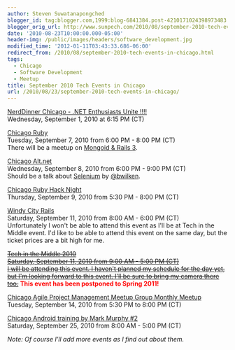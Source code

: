 ```yaml
---
author: Steven Suwatanapongched
blogger_id: tag:blogger.com,1999:blog-6841384.post-4210171024398973483
blogger_orig_url: http://www.sunpech.com/2010/08/september-2010-tech-events-in-chicago.html
date: '2010-08-23T10:00:00.000-05:00'
header-img: /public/images/headers/software_development.jpg
modified_time: '2012-01-11T03:43:33.686-06:00'
redirect_from: /2010/08/september-2010-tech-events-in-chicago.html
tags:
  - Chicago
  - Software Development
  - Meetup
title: September 2010 Tech Events in Chicago
url: /2010/08/23/september-2010-tech-events-in-chicago/
---
```



<a href="http://www.nerddinner.com/2850">NerdDinner Chicago - .NET Enthusiasts Unite !!!!</a><br />
Wednesday, September 1, 2010 at 6:15 PM (CT)

<a href="http://chicagoruby.org/">Chicago Ruby</a><br />
Tuesday, September 7, 2010 from 6:00 PM - 8:00 PM (CT)<br />
There will be a meetup on <a href="http://www.meetup.com/ChicagoRuby/calendar/13617875/">Mongoid &amp; Rails 3</a>.

<a href="http://chicagoalt.net/Home">Chicago Alt.net</a><br />
Wednesday, September 8, 2010 from 6:00 PM - 9:00 PM (CT)<br />
Should be a talk about <a href="http://seleniumhq.org/">Selenium</a> by <a href="http://twitter.com/bwilken">@bwilken</a>.

<a href="http://www.meetup.com/ChicagoRuby/calendar/13432737/">Chicago Ruby Hack Night</a><br />
Thursday, September 9, 2010 from 5:30 PM - 8:00 PM (CT)

<a href="http://windycityrails.org/">Windy City Rails</a><br />
Saturday, September 11, 2010 from 8:00 AM - 6:00 PM (CT)<br />
Unfortunately I won't be able to attend this event as I'll be at Tech in the Middle event.  I'd like to be able to attend this event on the same day, but the ticket prices are a bit high for me.

<a href="http://techinthemiddle.com/"><s>Tech in the Middle 2010</s></a><br />
<u><s>Saturday, September 11, 2010 from 9:00 AM - 5:00 PM (CT)</s></u><br />
<u><s>I will be attending this event.  I haven't planned my schedule for the day yet, but I'm looking forward to this event.  I'll be sure to bring my camera there too.</s></u>
<span style="color: red;"><b>This event has been postponed to Spring 2011!</b></span>

<a href="http://www.meetup.com/Chicago-APM/calendar/13164567/">Chicago Agile Project Management Meetup Group Monthly Meetup</a><br />
Tuesday, September 14, 2010 from 5:30 PM to 8:00 PM (CT)

<a href="http://chicagoandroid20100925.eventbrite.com/">Chicago Android training by Mark Murphy #2</a><br />
Saturday, September 25, 2010 from 8:00 AM - 5:00 PM (CT)

<i>Note: Of course I'll add more events as I find out about them.</i>